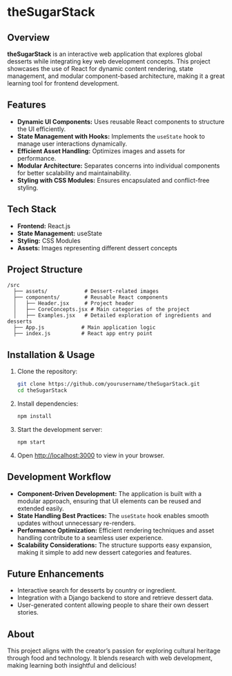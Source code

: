 # theSugarStack

## Overview
**theSugarStack** is an interactive web application that explores global desserts while integrating key web development concepts. This project showcases the use of React for dynamic content rendering, state management, and modular component-based architecture, making it a great learning tool for frontend development.

## Features
- **Dynamic UI Components:** Uses reusable React components to structure the UI efficiently.
- **State Management with Hooks:** Implements the `useState` hook to manage user interactions dynamically.
- **Efficient Asset Handling:** Optimizes images and assets for performance.
- **Modular Architecture:** Separates concerns into individual components for better scalability and maintainability.
- **Styling with CSS Modules:** Ensures encapsulated and conflict-free styling.

## Tech Stack
- **Frontend:** React.js
- **State Management:** useState
- **Styling:** CSS Modules
- **Assets:** Images representing different dessert concepts

## Project Structure
```
/src
  ├── assets/            # Dessert-related images
  ├── components/        # Reusable React components
  │   ├── Header.jsx     # Project header
  │   ├── CoreConcepts.jsx # Main categories of the project
  │   ├── Examples.jsx   # Detailed exploration of ingredients and desserts
  ├── App.js            # Main application logic
  ├── index.js          # React app entry point
```

## Installation & Usage
1. Clone the repository:
   ```sh
   git clone https://github.com/yourusername/theSugarStack.git
   cd theSugarStack
   ```
2. Install dependencies:
   ```sh
   npm install
   ```
3. Start the development server:
   ```sh
   npm start
   ```
4. Open [http://localhost:3000](http://localhost:3000) to view in your browser.

## Development Workflow
- **Component-Driven Development:** The application is built with a modular approach, ensuring that UI elements can be reused and extended easily.
- **State Handling Best Practices:** The `useState` hook enables smooth updates without unnecessary re-renders.
- **Performance Optimization:** Efficient rendering techniques and asset handling contribute to a seamless user experience.
- **Scalability Considerations:** The structure supports easy expansion, making it simple to add new dessert categories and features.

## Future Enhancements
- Interactive search for desserts by country or ingredient.
- Integration with a Django backend to store and retrieve dessert data.
- User-generated content allowing people to share their own dessert stories.

## About
This project aligns with the creator’s passion for exploring cultural heritage through food and technology. It blends research with web development, making learning both insightful and delicious!



